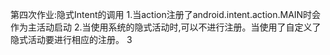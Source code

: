 第四次作业:隐式Intent的调用
 1.<action android:name="android.intent.action.MAIN" />当action注册了android.intent.action.MAIN时会作为主活动启动
 2.当使用系统的隐式活动时,可以不进行注册。当使用了自定义了隐式活动要进行相应的注册。
 3

